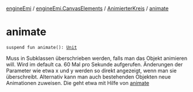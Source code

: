 [engineEmi](../../index.md) / [engineEmi.CanvasElements](../index.md) / [AnimierterKreis](index.md) / [animate](./animate.md)

# animate

`suspend fun animate(): `[`Unit`](https://kotlinlang.org/api/latest/jvm/stdlib/kotlin/-unit/index.html)

Muss in Subklassen überschrieben werden, falls man das Objekt animieren will.
Wird im default ca. 60 Mal pro Sekunde aufgerufen.
Änderungen der Parameter wie etwa x und y werden so direkt angezeigt, wenn man sie überschreibt.
Alternativ kann man auch bestehenden Objekten neue Animationen zuweisen. Die geht etwa mit Hilfe von [animate](../-canvas-element/animate.md)

